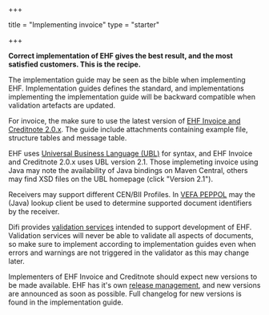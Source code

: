 +++

title = "Implementing invoice"
type = "starter"

+++

**Correct implementation of EHF gives the best result, and the most satisfied customers. This is the recipe.**

The implementation guide may be seen as the bible when implementing EHF. Implementation guides defines the standard, and implementations implementing the implementation guide will be backward compatible when validation artefacts are updated.

For invoice, the make sure to use the latest version of [EHF Invoice and Creditnote 2.0.x](/ehf/standard/ehf-invoice-and-creditnote-2.0.current/). The guide include attachments containing example file, structure tables and message table.

EHF uses [Universal Business Language (UBL)](/ehf/standard/ubl/) for syntax, and EHF Invoice and Creditnote 2.0.x uses UBL version 2.1. Those implemeting invoice using Java may note the availability of Java bindings on Maven Central, others may find XSD files on the UBL homepage (click "Version 2.1").

Receivers may support different CEN/BII Profiles. In [VEFA PEPPOL](/peppol/tools/vefa-peppol/) may the (Java) lookup client be used to determine supported document identifiers by the receiver.

Difi provides [validation services](/ehf/tools/validation-service/) intended to support development of EHF. Validation services will never be able to validate all aspects of documents, so make sure to implement according to implementation guides even when errors and warnings are not triggered in the validator as this may change later.

Implementers of EHF Invoice and Creditnote should expect new versions to be made available. EHF has it's own [release management](/ehf/knowledge-base/release-management/), and new versions are announced as soon as possible. Full changelog for new versions is found in the implementation guide.
